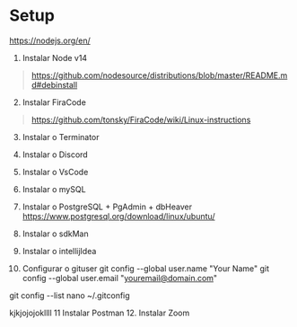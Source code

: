 # Setup


https://nodejs.org/en/


1. Instalar Node v14
> https://github.com/nodesource/distributions/blob/master/README.md#debinstall
2. Instalar FiraCode
> https://github.com/tonsky/FiraCode/wiki/Linux-instructions

3. Instalar o Terminator

4. Instalar o Discord

5. Instalar o VsCode

6. Instalar o mySQL

7. Instalar o PostgreSQL + PgAdmin + dbHeaver
https://www.postgresql.org/download/linux/ubuntu/

8. Instalar o sdkMan

9. Instalar o intellijIdea

10. Configurar o gituser
git config --global user.name "Your Name"
git config --global user.email "youremail@domain.com"


git config --list
nano ~/.gitconfig

kjkjojojokllll
11  Instalar Postman
12. Instalar Zoom
